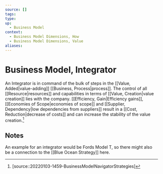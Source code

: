 ```yaml
---
source: []
tags: 
type:
up:
  - Business Model
context:
  - Business Model Dimensions, How
  - Business Model Dimensions, Value
aliases:
---
```


# Business Model, Integrator

An Integrator is in command of the bulk of steps in the [[Value, Added|value-adding]] [[Business, Process|process]]. The control of all [[Resource|resources]] and capabilities in terms of [[Value, Creation|value creation]] lies with the company. [[Efficiency, Gain|Efficiency gains]], [[Economies of Scope|economies of scope]] and [[Supplier, Dependency|low dependencies from suppliers]] result in a [[Cost, Reduction|decrease of costs]] and can increase the stability of the value creation.[^2]

## Notes

An example for an integrator would be Fords Model T, so there might also be a connection to the [[Blue Ocean Strategy]] here.

[^2]: [source::20220103-1459-BusinessModelNavigatorStrategies]
